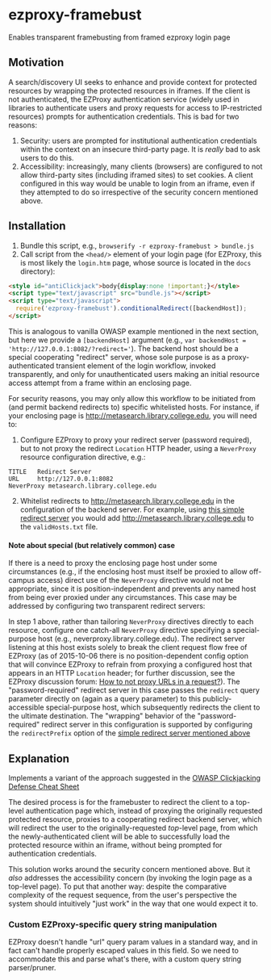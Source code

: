 # ezproxy-framebust
Enables transparent framebusting from framed ezproxy login page 

## Motivation
A search/discovery UI seeks to enhance and provide context for protected 
resources by wrapping the protected resources in iframes. If the client 
is not authenticated, the EZProxy authentication service (widely used in 
libraries to authenticate users and proxy requests for access to IP-restricted
resources) prompts for authentication credentials. This is bad for two reasons: 

1. Security: users are prompted for institutional authentication credentials 
within the context on an insecure third-party page. It is *really* bad to
ask users to do this.
2. Accessibility: increasingly, many clients (browsers) are configured to
not allow third-party sites (including iframed sites) to set cookies. A client
configured in this way would be unable to login from an iframe, even if
they attempted to do so irrespective of the security concern mentioned above.

## Installation
1. Bundle this script, e.g., `browserify -r ezproxy-framebust > bundle.js`
2. Call script from the `<head/>` element of your login page (for EZProxy, this 
is most likely the `login.htm` page, whose source is located in the `docs` 
directory):

```html
<style id="antiClickjack">body{display:none !important;}</style>
<script type="text/javascript" src="bundle.js"></script>
<script type="text/javascript">
  require('ezproxy-framebust').conditionalRedirect([backendHost]);
</script>
```

This is analogous to vanilla OWASP example mentioned in the next 
section, but here we provide a `[backendHost]` argument (e.g., `var backendHost =
'http://127.0.0.1:8082/?redirect='`).  The backend host should be a special 
cooperating "redirect" server, whose sole purpose is as a proxy-authenticated 
transient element of the login workflow, invoked transparently, and only for 
unauthenticated users making an initial resource access attempt from a frame 
within an enclosing page.

For security reasons, you may only allow this workflow to be initiated 
from (and permit backend redirects to) specific whitelisted hosts. For instance,
if your enclosing page is http://metasearch.library.college.edu, you will need
to:

1. Configure EZProxy to proxy your redirect server (password required), but to not 
proxy the redirect `Location` HTTP header, using a `NeverProxy` resource configuration 
directive, e.g.:

```
TITLE   Redirect Server
URL     http://127.0.0.1:8082
NeverProxy metasearch.library.college.edu
```

2. Whitelist redirects to http://metasearch.library.college.edu in the configuration
of the backend server. For example, using [this simple redirect server](https://github.com/upenn-libraries/redirect-server)
you would add http://metasearch.library.college.edu to the `validHosts.txt` file.

#### Note about special (but relatively common) case
If there is a need to proxy the enclosing page host under some circumstances
(e.g., if the enclosing host must itself be proxied to allow off-campus access) direct use 
of the `NeverProxy` directive would not be appropriate, since it is position-independent
and prevents any named host from being ever proxied under any circumstances. This case
may be addressed by configuring two transparent redirect servers:

In step 1 above, rather than tailoring `NeverProxy` directives directly to each resource, 
configure one catch-all `NeverProxy` directive specifying a special-purpose host (e.g., 
neverproxy.library.college.edu). The redirect server listening at this host exists
solely to break the client request flow free of EZProxy (as of 2015-10-06 there is no 
position-dependent config option that will convince EZProxy to refrain from proxying a
configured host that appears in an HTTP `Location` header; for further discussion, see 
the EZProxy discussion forum: 
[How to not proxy URLs in a request?](http://ls.suny.edu/read/messages?id=3335541)). 
The "password-required" redirect server in this case passes the `redirect` query 
parameter directly on (again as a query parameter) to this publicly-accessible
special-purpose host, which subsequently redirects the client to the ultimate destination.
The "wrapping" behavior of the "password-required" redirect server in this configuration
is supported by configuring the `redirectPrefix` option of the
[simple redirect server mentioned above](https://github.com/upenn-libraries/redirect-server)

## Explanation
Implements a variant of the approach suggested in the [OWASP 
Clickjacking Defense Cheat Sheet](https://www.owasp.org/index.php/Clickjacking_Defense_Cheat_Sheet#Best-for-now_Legacy_Browser_Frame_Breaking_Script)

The desired process is for the framebuster to redirect the client to a top-level 
authentication page which, instead of proxying the originally requested 
protected resource, proxies to a cooperating redirect backend server, 
which will redirect the user to the originally-requested *top*-level page, 
from which the newly-authenticated client will be able to successfully load 
the protected resource within an iframe, without being prompted for authentication
credentials. 

This solution works around the security concern mentioned above. But it *also*
addresses the accessibility concern (by invoking the login page as a
top-level page). To put that another way: despite the comparative complexity of 
the request sequence, from the user's perspective the system should intuitively 
"just work" in the way that one would expect it to. 

### Custom EZProxy-specific query string manipulation
EZProxy doesn't handle "url" query param values in a standard way, and in fact 
can't handle properly escaped values in this field. So we need to accommodate 
this and parse what's there, with a custom query string parser/pruner. 

